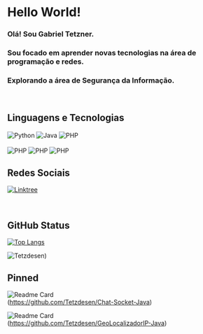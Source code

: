 # Hello World!
### Olá! Sou Gabriel Tetzner.

### Sou focado em aprender novas tecnologias na área de programação e redes.
### Explorando a área de Segurança da Informação.

</br>

## Linguagens e Tecnologias 
<div style='display: inline-block'> 
    <img align="center" alt="Python" src='https://img.shields.io/badge/Python-14354C?style=for-the-badge&logo=python&logoColor=white' />
    <img align="center" alt="Java" src='https://img.shields.io/badge/Java-ED8B00?style=for-the-badge&logo=java&logoColor=white' />
    <img align="center" alt="PHP" src='https://img.shields.io/badge/PHP-777BB4?style=for-the-badge&logo=php&logoColor=white' />
    </br>
     </br>
    <img align="center" alt="PHP" src='https://img.shields.io/badge/Sass-CC6699?style=for-the-badge&logo=sass&logoColor=white' />
    <img align="center" alt="PHP" src='https://img.shields.io/badge/prometheus-87CEFA?&style=for-the-badge&logo=PROMETHEUS' />
    <img align="center" alt="PHP" src='https://img.shields.io/badge/linux-6A5ACD?&style=for-the-badge&logo=linux' />
   
</div>


</br>

## Redes Sociais
[![Linktree](https://img.shields.io/badge/linktree-6A5ACD?&style=for-the-badge&logo=linktree)](https://linktr.ee/gabrieltetzner)


</br>


## GitHub Status
[![Top Langs](https://github-readme-stats.vercel.app/api/top-langs/?username=Tetzdesen&layout=compact&theme=algolia&show_icons=true)](https://github.com/anuraghazra/github-readme-stats)

![Tetzdesen](https://github-readme-stats.vercel.app/api?username=Tetzdesen&show_icons=true&theme=algolia))

## Pinned
![Readme Card](https://github-readme-stats.vercel.app/api/pin/?username=Tetzdesen&repo=Chat-Socket-Java&theme=algolia)
</br>
(https://github.com/Tetzdesen/Chat-Socket-Java)

![Readme Card](https://github-readme-stats.vercel.app/api/pin/?username=Tetzdesen&repo=GeoLocalizadorIP-Java&theme=algolia)
</br>
(https://github.com/Tetzdesen/GeoLocalizadorIP-Java)






